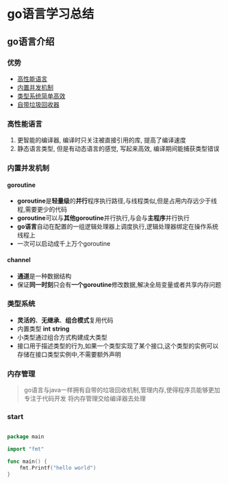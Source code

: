 # go语言学习总结

## go语言介绍
### 优势

- [高性能语言](#高性能语言)
- [内置并发机制](#内置并发机制)
- [类型系统简单高效](#类型系统)
- [自带垃圾回收器](#内存管理)

### 高性能语言

1. 更智能的编译器, 编译时只关注被直接引用的库, 提高了编译速度
2. 静态语言类型, 但是有动态语言的感觉, 写起来高效, 编译期间能捕获类型错误

### 内置并发机制

#### goroutine

- **goroutine**是**轻量级**的**并行**程序执行路径,与线程类似,但是占用内存远少于线程,需要更少的代码
- **goroutine**可以与**其他goroutine**并行执行,与会与**主程序**并行执行
- **go语言**自动在配置的一组逻辑处理器上调度执行,逻辑处理器绑定在操作系统线程上
- 一次可以启动成千上万个goroutine

#### channel

- **通道**是一种数据结构
- 保证**同一时刻**只会有**一个goroutine**修改数据,解决全局变量或者共享内存问题

### 类型系统

- **灵活的**、**无继承**、**组合模式**复用代码
- 内置类型 **int** **string**
- 小类型通过组合方式构建成大类型
- 接口用于描述类型的行为,如果一个类型实现了某个接口,这个类型的实例可以存储在接口类型实例中,不需要额外声明

### 内存管理

> go语言与java一样拥有自带的垃圾回收机制,管理内存,使得程序员能够更加专注于代码开发
> 将内存管理交给编译器去处理

### start
```go

package main

import "fmt"

func main() {
	fmt.Printf("hello world")
}

```

